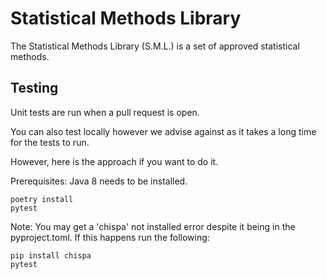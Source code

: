 # Statistical Methods Library
The Statistical Methods Library (S.M.L.) is a set of approved statistical
methods.

## Testing 

Unit tests are run when a pull request is open. 

You can also test locally however we advise against as it takes a long time for the tests to run.

However, here is the approach if you want to do it.

Prerequisites: Java 8 needs to be installed.

```
poetry install
pytest
``` 

Note: You may get a 'chispa' not installed error despite it being in the pyproject.toml. If this happens run the following:

```
pip install chispa
pytest
``` 

